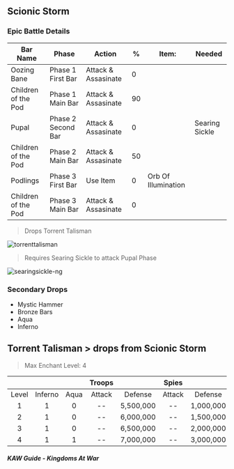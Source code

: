 ## Scionic Storm
### Epic Battle Details

| Bar Name | Phase | Action | % | Item: | Needed |
| --- | --- | --- | --- | --- | --- |
| Oozing Bane | Phase 1 First Bar | Attack & Assasinate | 0 | | |
| Children of the Pod | Phase 1 Main Bar | Attack & Assasinate | 90 | | |
| Pupal | Phase 2 Second Bar | Attack & Assasinate | 0 | | Searing Sickle |
| Children of the Pod | Phase 2 Main Bar | Attack & Assasinate | 50 | | |
| Podlings | Phase 3 First Bar | Use Item | 0 | Orb Of Illumination | |
| Children of the Pod | Phase 3 Main Bar | Attack & Assasinate | 0 | | |

> Drops Torrent Talisman

![torrenttalisman](https://cloud.githubusercontent.com/assets/2112435/23969834/709d2bec-098d-11e7-9bef-78b45ba84cc4.png)

> Requires Searing Sickle to attack Pupal Phase

![searingsickle-ng](https://cloud.githubusercontent.com/assets/2112435/23969849/7f05d256-098d-11e7-9e6c-3f41011c1a3d.png)

### Secondary Drops

* Mystic Hammer
* Bronze Bars
* Aqua
* Inferno



## **Torrent Talisman** > drops from Scionic Storm
>Max Enchant Level: 4

|  |  |  | **Troops** |  | **Spies** |  | 
| :---: | :---: | :---: | :---: | :---: | :---: | :---: | 
| Level | Inferno | Aqua | Attack |  Defense | Attack | Defense |
| 1 | 1 | 0 |--| 5,500,000 |--| 1,000,000 |
| 2 | 1 | 0 | -- | 6,000,000 | -- | 1,500,000 |
| 3 | 1 | 0 | -- | 6,500,000 | -- | 2,000,000 |
| 4 | 1 | 1 | -- | 7,000,000 | -- | 3,000,000 |

##### KAW Guide - Kingdoms At War

